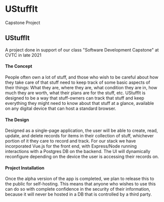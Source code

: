 # UStuffIt
Capstone Project
<h2>UStuffIt</h2>
<p>A project done in support of our class "Software Development Capstone" at CVTC in late 2021</p>
<h4>The Concept</h4>
<p>People often own a lot of stuff, and those who wish to be careful about how they take care of that stuff
  need to keep track of some basic aspects of their things: What they are, where they are, what condition they
  are in, how much they are worth, what their plans are for the stuff, etc. UStuffIt is designed to be a way that
  stuff-owners can track that stuff and keep everything they might need to know about that stuff at a glance, 
  available on any digital device that can host a standard browser.</p>
  <h4>The Design</h4>
  <p>Designed as a single-page application, the user will be able to create, read, update, and delete records for 
  items in their collection of stuff, whichever portion of it they care to record and track. For our stack we have
  incorporated Vue.js for the front end, with Express/Node running interactions with a Postgres DB on the backend.
  The UI will dynamically reconfigure depending on the device the user is accessing their records on.</p>
<h4>Project Installation</h4>
<p>Once the alpha version of the app is completed, we plan to release this to the public for self-hosting. This means
  that anyone who wishes to use this can do so with complete confidence in the security of their information, because
  it will never be hosted in a DB that is controlled by a third party.</p>
<p>
